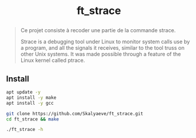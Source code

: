 # <p align="center">ft_strace</p>

> Ce projet consiste à recoder une partie de la commande strace.
>
> Strace is a debugging tool under Linux to monitor system calls use by a program,
> and all the signals it receives, similar to the tool truss on other Unix systems.
> It was made possible through a feature of the Linux kernel called ptrace.

## Install

```bash
apt update -y
apt install -y make
apt install -y gcc
```

```bash
git clone https://github.com/Skalyaeve/ft_strace.git
cd ft_strace && make

./ft_strace -h
```
